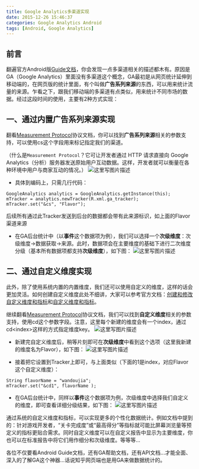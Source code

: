 ```yaml
---
title: Google Analytics多渠道实现
date: 2015-12-26 15:46:37
categories: Google Analytics Android
tags: [Android, Google Analytics]
---
```


## 前言
翻遍官方Android版[Guide文档][1]，你会发现一点多渠道相关的描述都木有。原因是GA（Google Analytics）里面没有多渠道这个概念，GA最初是从网页统计延伸到移动端的，在网页版的统计里面，有个叫做**广告系列来源**的东西，可以用来统计流量的来源。乍看之下，跟我们移动端的多渠道有点类似，用来统计不同市场的数据。经过这段时间的使用，主要有2种方式实现：

## 一、通过内置**广告系列来源**实现
翻看[Measurement Protocol][2]协议文档，你可以找到**广告系列来源**相关的参数支持，可以使用cs这个字段用来标记指定我们的渠道。

（什么是`Measurement Protocol`？它可让开发者通过 HTTP 请求直接向 Google Analytics（分析）服务器发送原始用户互动数据。这样，开发者就可以衡量在各种环境中用户与商家互动的情况。）
![这里写图片描述](20151226153109444.png)

- 具体到编码上，只需几行代码：
```
GoogleAnalytics analytics = GoogleAnalytics.getInstance(this);
mTracker = analytics.newTracker(R.xml.ga_tracker);
mTracker.set("&cs", "Flavor");
```
后续所有通过此Tracker发送到后台的数据都会带有此来源标识，如上面的Flavor渠道来源

- 在GA后台统计中（以**事件**这个数据项为例），我们可以选择一个**次级维度**：次级维度->数据获取->来源。此时，数据项会在主要维度的基础下进行二次维度分级（基本所有数据项都支持**次级维度**），如下图：
![这里写图片描述](20151226153258276.png)


## 二、通过**自定义维度**实现
此外，除了使用系统内置的内置维度，我们还可以使用自定义的维度，这样的话会更加灵活。如何创建自定义维度此处不细讲，大家可以参考官方文档：[创建和修改自定义维度和指标][3]和[自定义维度和指标][4]。

继续翻看[Measurement Protocol][5]协议文档，我们可以找到**自定义维度**相关的参数支持，使用cd这个参数字段。注意，这里每个新建的维度会有一个index，通过cd&lt;index&gt;这样的方式指定维度key。
![这里写图片描述](20151226153406851.png)

- 新建完自定义维度后，稍等片刻即可在**次级维度**中看到这个选项（这里我新建的维度名为Flavor），如下图： 
![这里写图片描述](20151226153812713.png)

- 接着把它设置到Tracker上即可，与上面类似（下面的1是index，对应Flavor这个自定义维度）：
```
String flavorName = "wandoujia";
mTracker.set("&cd1", flavorName );
```
- 在GA后台统计中，同样以**事件**这个数据项为例，次级维度中选择我们自定义的维度，即可查看详细分级结果，如下图：
![这里写图片描述](20151226154032436.png)

通过系统的自定义维度和指标，可以实现更多的个性化数据统计。例如文档中提到的：针对游戏开发者，“关卡完成度”或“最高得分”等指标就可能比屏幕浏览量等预定义的指标更贴合需求。同时自定义维度可以在自定义报告中显示为主要维度，你也可以在标准报告中将它们用作细分和次级维度。等等等...

各位不仅要看Android Guide文档，还有GA帮助文档，还有API文档...才能全面、深入的了解GA这个神器...话说知乎网页端也是用GA来做数据统计的。


[1]:https://developers.google.com/analytics/devguides/collection/android/v4/
[2]:https://developers.google.com/analytics/devguides/collection/protocol/v1/parameters#cs
[3]:https://support.google.com/analytics/answer/2709829
[4]:https://support.google.com/analytics/answer/2709828
[5]:https://developers.google.com/analytics/devguides/collection/protocol/v1/parameters#cd_